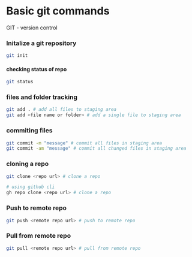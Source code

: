 # Basic git commands
GIT - version control

### Initalize a git repository
```bash
git init
```

#### checking status of repo
```bash
git status
```

### files and folder tracking
```bash
git add . # add all files to staging area
git add <file name or folder> # add a single file to staging area
```

### commiting files
```bash
git commit -m "message" # commit all files in staging area
git commit -am "message" # commit all changed files in staging area
```

### cloning a repo
```bash
git clone <repo url> # clone a repo

# using github cli
gh repo clone <repo url> # clone a repo
```

### Push to remote repo
```bash
git push <remote repo url> # push to remote repo
```

### Pull from remote repo
```bash
git pull <remote repo url> # pull from remote repo
```